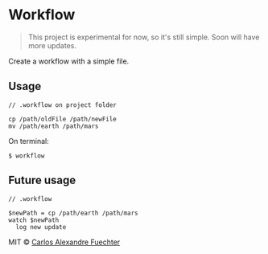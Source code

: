 # Workflow

> This project is experimental for now, so it's still simple. Soon will have more updates.

Create a workflow with a simple file.

## Usage

```
// .workflow on project folder

cp /path/oldFile /path/newFile
mv /path/earth /path/mars
```

On terminal:
```
$ workflow
```

## Future usage

```
// .workflow

$newPath = cp /path/earth /path/mars
watch $newPath
  log new update
```

MIT © [Carlos Alexandre Fuechter](https://github.com/alexandref93)